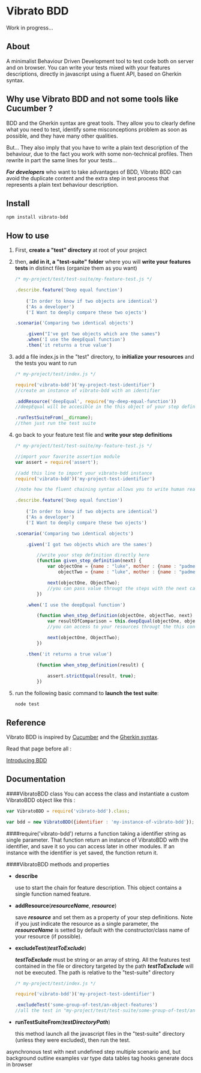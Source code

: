 Vibrato BDD
===========

Work in progress...

About
-----

A minimalist Behaviour Driven Development tool to test code both on server and on browser. You can write your tests mixed with your features descriptions, directly in javascript using a fluent API, based on Gherkin syntax.

Why use Vibrato BDD and not some tools like Cucumber ?
-----------------------------------------------------

BDD and the Gherkin syntax are great tools. They allow you to clearly define what you need to test, identify some misconceptions problem as soon as possible, and they have many other qualities.

But... They also imply that you have to write a plain text description of the behaviour, due to the fact you work with some non-technical profiles. Then rewrite in part the same lines for your tests...

***For developers*** who want to take advantages of BDD, Vibrato BDD can avoid the duplicate content and the extra step in test process that represents a plain text behaviour description.

Install
-------

	npm install vibrato-bdd

How to use
----------

1.	First, **create a "test" directory** at root of your project

2.	then, **add in it, a "test-suite" folder** where you will **write your features tests** in distinct files (organize them as you want)

	```javascript
	/* my-project/test/test-suite/my-feature-test.js */

	.describe.feature('Deep equal function')
		
		('In order to know if two objects are identical')
		('As a developer')
		('I Want to deeply compare these two ojects')

	.scenario('Comparing two identical objects')

		.given("I've got two objects which are the sames")
		.when('I use the deepEqual function')
		.then('it returns a true value')
	```

3.	add a file index.js in the "test" directory, to **initialize your resources** and the tests you want to run

	```javascript
	/* my-project/test/index.js */

	require('vibrato-bdd')('my-project-test-identifier')
	//create an instance of vibrato-bdd with an identifier

	.addResource('deepEqual', require('my-deep-equal-function'))
	//deepEqual will be accesible in the this object of your step definitions

	.runTestSuiteFrom(__dirname);
	//then just run the test suite
	```

4. go back to your feature test file and **write your step definitions**

	```javascript
	/* my-project/test/test-suite/my-feature-test.js */

	//import your favorite assertion module
	var assert = require('assert');

	//add this line to import your vibrato-bdd instance
	require('vibrato-bdd')('my-project-test-identifier')

	//note how the fluent chaining syntax allows you to write human readable test

	.describe.feature('Deep equal function')
		
		('In order to know if two objects are identical')
		('As a developer')
		('I Want to deeply compare these two ojects')

	.scenario('Comparing two identical objects')

		.given('I got two objects which are the sames')

			//write your step definition directly here
			(function given_step_definition(next) {
				var objectOne = {name : "luke", mother : {name : "padme"}},
					objectTwo = {name : "luke", mother : {name : "padme"}};

				next(objectOne, ObjectTwo);
				//you can pass value througt the steps with the next callback
			})	

		.when('I use the deepEqual function')

			(function when_step_definition(objectOne, objectTwo, next) {
				var resultOfComparison = this.deepEqual(objectOne, objectTwo)
				//you can access to your resources througt the this context

				next(objectOne, ObjectTwo);
			})	

		.then('it returns a true value')

			(function when_step_definition(result) {
				
				assert.strictEqual(result, true);
			})	
	```

5. run the following basic command to **launch the test suite**:

	```	
	node test
	```

Reference
---------

Vibrato BDD is inspired by <a href="https://cucumber.io" target="_blank">Cucumber</a> and the <a href="https://cucumber.io/docs/reference#gherkin" target="_blank">Gherkin syntax</a>.

Read that page before all :

<a href="http://dannorth.net/introducing-bdd/" target="_blank">Introducing BDD</a>

Documentation
-------------

####VibratoBDD class
You can access the class and instantiate a custom VibratoBDD object like this :
```javascript
var VibratoBDD = require('vibrato-bdd').class;

var bdd = new VibratoBDD({identifier : 'my-instance-of-vibrato-bdd'});
```

####require('vibrato-bdd')
returns a function taking a identifier string as single parameter. That function return an instance of VibratoBDD with the identifier, and save it so you can access later in other modules. If an instance with the identifier is yet saved, the function return it.

####VibratoBDD methods and properties

* **describe**

	use to start the chain for feature description. This object contains a single function named feature.

* **addResource**(***resourceName***, ***resource***)

	save ***resource*** and set them as a property of your step definitions. Note if you just indicate the resource as a single parameter, the ***resourceName*** is setted by default with the constructor/class name of your resource (if possible).

* **excludeTest**(***testToExclude***)

	***testToExclude*** must be string or an array of string. All the features test contained in the file or directory targeted by the path ***testToExclude*** will not be executed. The path is relative to the "test-suite" directory

	```javascript
	/* my-project/test/index.js */

	require('vibrato-bdd')('my-project-test-identifier')

	.excludeTest('some-group-of-test/an-object-features')
	//all the test in "my-project/test/test-suite/some-group-of-test/an-object-features will be ignored
	```

* **runTestSuiteFrom**(***testDirectoryPath***)
	
	this method launch all the javascript files in the "test-suite" directory (unless they were excluded), then run the test.


asynchronous test with next
undefined step 
multiple scenario 
and, but 
background 
outline examples 
var type 
data tables 
tag 
hooks
generate docs
in browser